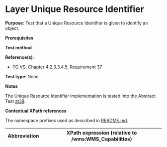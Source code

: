 # Layer Unique Resource Identifier

**Purpose**: Test that a Unique Resource Identifier is given to identify an object.

**Prerequisites**

**Test method**

**Reference(s)**:
* [TG VS](./README.md#ref_TG_VS), Chapter 4.2.3.3.4.5, Requirement 37

**Test type**: None

**Notes**

The Unique Resource Identifier implementation is tested into the Abstract Test [at38](./at38-getcapabilities-layer-authority-url.md).

**Contextual XPath references**

The namespace prefixes used as described in [README.md](./README.md#namespaces).

Abbreviation                                               |  XPath expression (relative to /wms:WMS_Capabilities)
---------------------------------------------------------- | -------------------------------------------------------------------------